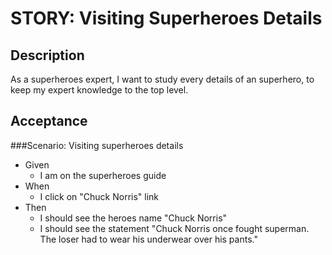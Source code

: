 # STORY: Visiting Superheroes Details

## Description

As a superheroes expert, I want to study every details of an superhero,
to keep my expert knowledge to the top level.
  
## Acceptance

###Scenario: Visiting superheroes details

- Given
     - I am on the superheroes guide
- When
    - I click on "Chuck Norris" link
- Then
    - I should see the heroes name "Chuck Norris"
    - I should see the statement "Chuck Norris once fought superman. The loser had to wear his underwear over his pants."
